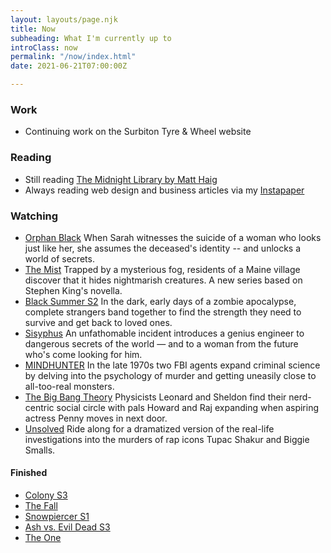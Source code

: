 ```yaml
---
layout: layouts/page.njk
title: Now
subheading: What I'm currently up to
introClass: now
permalink: "/now/index.html"
date: 2021-06-21T07:00:00Z

---
```

### Work

* Continuing work on the Surbiton Tyre & Wheel website

### Reading

* Still reading [The Midnight Library by Matt Haig](https://beta.readng.co/book/the-midnight-library-by-matt-haig-QXPMG "The Midnight Library by Matt Haig")
* Always reading web design and business articles via my [Instapaper](https://www.instapaper.com/p/juanfernandes "Juan Fernandes on Instapaper")

### Watching

* [Orphan Black](https://www.netflix.com/gb/title/70276033)
  When Sarah witnesses the suicide of a woman who looks just like her, she assumes the deceased's identity -- and unlocks a world of secrets.
* [The Mist](https://www.netflix.com/gb/Title/80135414)
  Trapped by a mysterious fog, residents of a Maine village discover that it hides nightmarish creatures. A new series based on Stephen King's novella.
* [Black Summer S2](https://www.netflix.com/gb/title/80198988)
  In the dark, early days of a zombie apocalypse, complete strangers band together to find the strength they need to survive and get back to loved ones.
* [Sisyphus](https://www.netflix.com/gb/title/81397558)
  An unfathomable incident introduces a genius engineer to dangerous secrets of the world — and to a woman from the future who's come looking for him.
* [MINDHUNTER](https://www.netflix.com/gb/Title/80114855)
  In the late 1970s two FBI agents expand criminal science by delving into the psychology of murder and getting uneasily close to all-too-real monsters.
* [The Big Bang Theory](https://www.netflix.com/gb/title/70143830)
  Physicists Leonard and Sheldon find their nerd-centric social circle with pals Howard and Raj expanding when aspiring actress Penny moves in next door.
* [Unsolved](https://www.netflix.com/gb/title/80177416)
  Ride along for a dramatized version of the real-life investigations into the murders of rap icons Tupac Shakur and Biggie Smalls.

#### Finished

* [Colony S3](https://www.netflix.com/gb/title/80077417)
* [The Fall](https://www.netflix.com/gb/title/70272726)
* [Snowpiercer S1](https://www.netflix.com/gb/Title/80177458)
* [Ash vs. Evil Dead S3](https://www.netflix.com/gb/title/80049277)
* [The One](https://www.netflix.com/gb/title/80199029 "The One on Netflix")